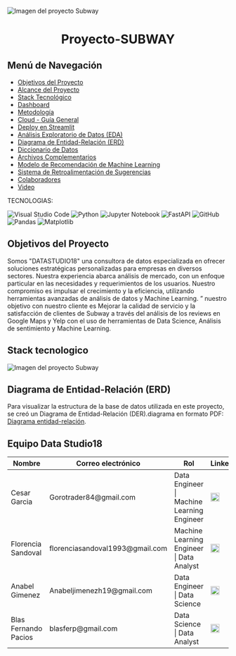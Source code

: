 ![Imagen del proyecto Subway](https://github.com/cesagarcia1984/proyecto_Subway/blob/main/imagensub.jpeg)


<h1 align="center"> Proyecto-SUBWAY </h1>

## Menú de Navegación

- [Objetivos del Proyecto](#objetivos-del-proyecto)
- [Alcance del Proyecto](#alcance-del-proyecto)
- [Stack Tecnológico](#Stack-tecnologico)
- [Dashboard](#dashboard)
- [Metodología](#metodología)
- [Cloud - Guía General](#cloud---guía-general)
- [Deploy en Streamlit](#deploy-en-streamlit)
- [Análisis Exploratorio de Datos (EDA)](#análisis-exploratorio-de-datos-eda)
- [Diagrama de Entidad-Relación (ERD)](#diagrama-de-entidad-relación-erd)
- [Diccionario de Datos](#diccionario-de-datos)
- [Archivos Complementarios](#archivos-complementarios)
- [Modelo de Recomendación de Machine Learning](#modelo-de-recomendación-de-machine-learning)
- [Sistema de Retroalimentación de Sugerencias](#sistema-de-retroalimentación-de-sugerencias)
- [Colaboradores](#Equipo-datastudio18)
- [Video](#video)



TECNOLOGIAS:

![Visual Studio Code](https://img.shields.io/badge/Visual%20Studio%20Code-0078d7.svg?style=for-the-badge&logo=visual-studio-code&logoColor=white)
![Python](https://img.shields.io/badge/python-3670A0?style=for-the-badge&logo=python&logoColor=ffdd54)
![Jupyter Notebook](https://img.shields.io/badge/jupyter-%23FA0F00.svg?style=for-the-badge&logo=jupyter&logoColor=white)
![FastAPI](https://img.shields.io/badge/FastAPI-005571?style=for-the-badge&logo=fastapi)
![GitHub](https://img.shields.io/badge/github-%23121011.svg?style=for-the-badge&logo=github&logoColor=white)
![Pandas](https://img.shields.io/badge/pandas-%23150458.svg?style=for-the-badge&logo=pandas&logoColor=white)
![Matplotlib](https://img.shields.io/badge/Matplotlib-%23ffffff.svg?style=for-the-badge&logo=Matplotlib&logoColor=black)







## Objetivos del Proyecto



Somos "DATASTUDIO18" una consultora de datos especializada en ofrecer soluciones estratégicas personalizadas para empresas en diversos sectores. Nuestra experiencia abarca análisis de mercado, con un enfoque particular en las necesidades y requerimientos de los usuarios. Nuestro compromiso es impulsar el crecimiento y la eficiencia, utilizando herramientas avanzadas de análisis de datos y Machine Learning. ”
nuestro objetivo con nuestro cliente
es Mejorar la calidad de servicio y la satisfacción de clientes de Subway a través del análisis de los reviews en Google Maps y Yelp con el uso de herramientas de Data Science, Análisis de sentimiento y Machine Learning.


## Stack tecnologico

![Imagen del proyecto Subway](https://github.com/cesagarcia1984/proyecto_Subway/blob/main/stack%20tecnologico.jpeg)



## Diagrama de Entidad-Relación (ERD)

Para visualizar la estructura de la base de datos utilizada en este proyecto, se creó un Diagrama de Entidad-Relación (DER).diagrama en formato PDF: [Diagrama entidad-relación]().


## Equipo Data Studio18


<table>
  <thead>
    <tr>
      <th>Nombre</th>
      <th>Correo electrónico</th>
      <th>Rol</th>
      <th>LinkedIn</th>
    </tr>
  </thead>
  <tbody>
    <tr>
      <td>Cesar Garcia</td>
      <td>Gorotrader84@gmail.com</td>
      <td>Data Engineer | Machine Learning Engineer</td>
      <td><a href="linkedin.com/in/cesar-augusto-garcía-galeano-2190bb200/"><img src="https://upload.wikimedia.org/wikipedia/commons/thumb/c/ca/LinkedIn_logo.svg/1200px-LinkedIn_logo.svg.png" alt="LinkedIn logo" width="20" height="20"></a></td>
    </tr>
    <tr>
      <td>Florencia Sandoval</td>
      <td>florenciasandoval1993@gmail.com</td>
      <td>Machine Learning Engineer | Data Analyst</td>
      <td><a href="https://www.linkedin.com/in/ana-florencia-sandoval-876615286/ **(tu nombre de usuario)**"><img src="https://upload.wikimedia.org/wikipedia/commons/thumb/c/ca/LinkedIn_logo.svg/1200px-LinkedIn_logo.svg.png" alt="LinkedIn logo" width="20" height="20"></a></td>
    </tr>
    <tr>
      <td>Anabel Gimenez</td>
      <td>Anabeljimenezh19@gmail.com</td>
      <td>Data Engineer | Data Science</td>
      <td><a href="https://www.linkedin.com/in/anabelgimenez/"><img src="https://upload.wikimedia.org/wikipedia/commons/thumb/c/ca/LinkedIn_logo.svg/1200px-LinkedIn_logo.svg.png" alt="LinkedIn logo" width="20" height="20"></a></td>
    </tr>
    <tr>
      <td>Blas Fernando Pacios</td>
      <td>blasferp@gmail.com</td>
      <td>Data Science | Data Analyst</td>
      <td><a href="https://www.linkedin.com/in/blasfernandopacios/"><img src="https://upload.wikimedia.org/wikipedia/commons/thumb/c/ca/LinkedIn_logo.svg/1200px-LinkedIn_logo.svg.png" alt="LinkedIn logo" width="20" height="20"></a></td>
    </tr>
  </tbody>
</table>

